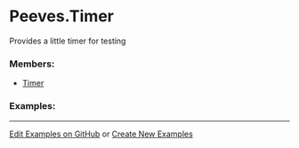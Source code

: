 # <a id="Peeves.Timer">Peeves.Timer</a>
    
Provides a little timer for testing

### Members:

  - [Timer](Timer/Timer.md)

### Examples:



___

[Edit Examples on GitHub](https://github.com/McCoyGroup/References/edit/gh-pages/Documentation/examples/Peeves/Timer.md) or 
[Create New Examples](https://github.com/McCoyGroup/References/new/gh-pages/?filename=Documentation/examples/Peeves/Timer.md)